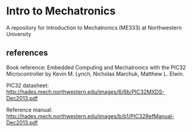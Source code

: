 # Intro to Mechatronics

A repository for Introduction to Mechatronics (ME333) at Northwestern University

## references

Book reference: Embedded Computing and Mechatronics with the PIC32 Microcontroller by Kevin M. Lynch, Nicholas Marchuk, Matthew L. Elwin.

PIC32 datasheet: http://hades.mech.northwestern.edu/images/6/6b/PIC32MXDS-Dec2013.pdf

Reference manual: http://hades.mech.northwestern.edu/images/b/b1/PIC32RefManual-Dec2013.pdf
